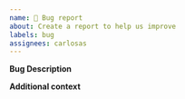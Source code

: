 ```yaml
---
name: 🐛 Bug report
about: Create a report to help us improve
labels: bug
assignees: carlosas
---
```


**Bug Description**
<!-- A clear and concise description of what the problem is. -->

**Additional context**
<!-- Steps to reproduce it or any other context about the problem. -->
